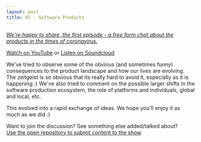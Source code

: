 ```yaml
---
layout: post
title: 01 - Software Products
---
```


[*We're happy to share, the first episode - a free form chat about the products in the times of coronavirus.*](https://www.love4src.com/episodes/01SoftwareProducts.mp3)

[Watch on YouTube](https://youtu.be/CwjA6Jwazzs) or [Listen on Soundcloud](https://soundcloud.com/love4src/01-software-products) 

We've tried to observe some of the obvious (and sometimes funny) consequences to the product landscape and how our
lives are evolving. The zeitgeist is so obvious that its really hard to avoid it, especially as it is happening :)
We've also tried to comment on the possible larger shifts in the software production ecosystem, the role of platforms 
and individuals, global and local, etc.   

This evolved into a rapid exchange of ideas. We hope you'll enjoy it as much as we did :)


Want to join the discussion? See something else added/talked about?<br/>
[Use the open repository to submit content to the show](https://github.com/Y-Experiment/love4src).